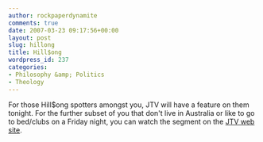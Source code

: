 ```yaml
---
author: rockpaperdynamite
comments: true
date: 2007-03-23 09:17:56+00:00
layout: post
slug: hillong
title: Hill$ong
wordpress_id: 237
categories:
- Philosophy &amp; Politics
- Theology
---
```


For those Hill$ong spotters amongst you, JTV will have a feature on them tonight. For the further subset of you that don't live in Australia or like to go to bed/clubs on a Friday night, you can watch the segment on the [JTV web site](http://abc.net.au/jtv/video/default.htm?clip=hillsong).
